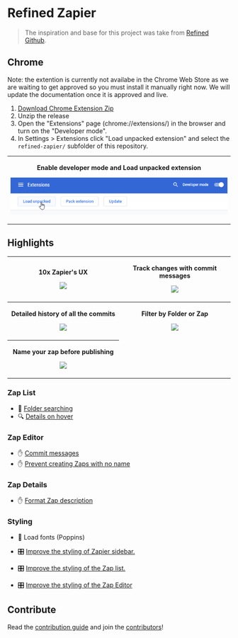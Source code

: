 # Refined Zapier

> The inspiration and base for this project was take from [Refined Github](https://github.com/sindresorhus/refined-github).

## Chrome
Note: the extention is currently not availabe in the Chrome Web Store as we are waiting to get approved so you must install it manually right now. We will update the documentation once it is approved and live.

1. [Download Chrome Extension Zip](https://github.com/zlwaterfield/refined-zapier/releases/latest/download/refined-zapier.zip)
2. Unzip the release
2. Open the "Extensions" page (chrome://extensions/) in the browser and turn on the "Developer mode".
3. In Settings > Extensions click "Load unpacked extension" and select the `refined-zapier/` subfolder of this repository.
<table>
	<tr>
		<th width="100%">
			<p><a title="Enable developer mode"></a> Enable developer mode and Load unpacked extension
			<p><img src="./media/Chrome-extension-instructions.png">
</table>

## Highlights
<table>
	<tr>
		<th width="50%">
			<p><a title="10x Zapier's UX"></a> 10x Zapier's UX
			<p><img src="https://user-images.githubusercontent.com/24255434/116800477-08560100-aac7-11eb-8153-71f11c0212b4.png">
		<th width="50%">
			<p><a title="Track changes with commit messages"></a> Track changes with commit messages
			<p><img src="https://user-images.githubusercontent.com/24255434/116800476-07bd6a80-aac7-11eb-8fc7-def57e94f594.png">
	<tr>
		<th width="50%">
			<p><a title="Detailed history of all the commits"></a> Detailed history of all the commits
			<p><img src="https://user-images.githubusercontent.com/24255434/116800474-07bd6a80-aac7-11eb-84c1-573d0ef8e5ad.png">
		<th width="50%">
			<p><a title="Filter by Folder or Zap"></a> Filter by Folder or Zap
			<p><img src="https://user-images.githubusercontent.com/24255434/116800478-08560100-aac7-11eb-872c-b7364947c5c2.gif">
  <tr>
		<th width="50%">
			<p><a title="Name your zap before publishing"></a> Name your zap before publishing
			<p><img src="https://user-images.githubusercontent.com/24255434/116800479-08560100-aac7-11eb-82bf-b7e1623a45e7.gif">
</table>



<!--
############################
  Descriptions style guide
############################

- Starts with: "(Refined Zapier) <verb in third person> ..."
- Ends with period (inside link or parens, if present, like this.)
- Keyboard shortcuts must follow:
	- "Adds a keyboard shortcut to ...: <kbd>key1</kbd> <kbd>key2</kbd>"
	- "Adds keyboard shortcuts to ...: <kbd>a</kbd> and <kbd>alt</kbd> <kbd>a</kbd>"
- Use smart apostrophes: ’ instead of '
- Keep it concise.

#####################################
  Demo screenshots/gifs style guide
#####################################

- Try cleaning up the page by disabling nearby features or hiding clutter, e.g. everything below this tab bar has been hidden: https://user-images.githubusercontent.com/1402241/55089736-d94f5300-50e8-11e9-9095-329ac74c1e9f.png
- If possible, zoom at 200% before taking a screenshot (native retina screens are fine at 100%)
- If changes are subtle, add a before/after comparison using the arrows from https://user-images.githubusercontent.com/1402241/34438653-f66535a4-ecda-11e7-9406-2e1258050cfa.png
- Include some visual context if the feature targets small UI elements, e.g.: https://user-images.githubusercontent.com/1402241/108955170-52d48080-7633-11eb-8979-67e0d3a53f16.png

Thanks for contributing! 🦋🙌

-->

### Zap List
- [](# "folder-searching") 🔦  [Folder searching](https://user-images.githubusercontent.com/24255434/116800478-08560100-aac7-11eb-872c-b7364947c5c2.gif)
- [](# "show-zap-details-on-hover") 🔍  [Details on hover]()

### Zap Editor
- [](# "commit-messages") ✋  [Commit messages](https://user-images.githubusercontent.com/24255434/116800476-07bd6a80-aac7-11eb-8fc7-def57e94f594.png)
- [](# "disable-submit-without-zap-name") ✋  [Prevent creating Zaps with no name](https://user-images.githubusercontent.com/24255434/116800479-08560100-aac7-11eb-82bf-b7e1623a45e7.gif)

### Zap Details
- [](# "format-zap-description") ✋  [Format Zap description](https://user-images.githubusercontent.com/24255434/116800474-07bd6a80-aac7-11eb-84c1-573d0ef8e5ad.png)

### Styling
- [](# "load-styles") 🎨 Load fonts (Poppins)

- [](# "improved-sidebar-styling") 🎛 [Improve the styling of Zapier sidebar.](https://user-images.githubusercontent.com/24255434/116800477-08560100-aac7-11eb-8153-71f11c0212b4.png)
- [](# "improved-zap-list-styling") 🎛 [Improve the styling of the Zap list.](https://user-images.githubusercontent.com/24255434/116800477-08560100-aac7-11eb-8153-71f11c0212b4.png)
- [](# "improved-zap-editor-styling") 🎛 [Improve the styling of the Zap Editor]()


<!-- Refer to style guide above. Keep this message between sections. -->

## Contribute

Read the [contribution guide](contributing.md) and join the [contributors](https://github.com/zlwaterfield/refined-zapier/graphs/contributors)!
